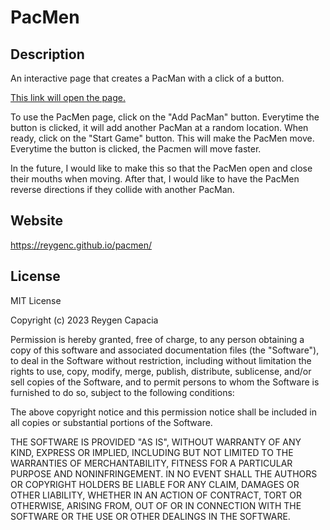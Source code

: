 # PacMen
## Description

An interactive page that creates a PacMan with a click of a button.

[This link will open the page.](https://reygenc.github.io/pacmen/)

To use the PacMen page, click on the "Add PacMan" button. Everytime the button is clicked, it will add another PacMan at a random location. 
When ready, click on the "Start Game" button. This will make the PacMen move. Everytime the button is clicked, the Pacmen will move faster.

In the future, I would like to make this so that the PacMen open and close their mouths when moving. After that, I would like to have the PacMen reverse directions if they collide with another PacMan.

## Website
https://reygenc.github.io/pacmen/

## License
MIT License

Copyright (c) 2023 Reygen Capacia

Permission is hereby granted, free of charge, to any person obtaining a copy
of this software and associated documentation files (the "Software"), to deal
in the Software without restriction, including without limitation the rights
to use, copy, modify, merge, publish, distribute, sublicense, and/or sell
copies of the Software, and to permit persons to whom the Software is
furnished to do so, subject to the following conditions:

The above copyright notice and this permission notice shall be included in all
copies or substantial portions of the Software.

THE SOFTWARE IS PROVIDED "AS IS", WITHOUT WARRANTY OF ANY KIND, EXPRESS OR
IMPLIED, INCLUDING BUT NOT LIMITED TO THE WARRANTIES OF MERCHANTABILITY,
FITNESS FOR A PARTICULAR PURPOSE AND NONINFRINGEMENT. IN NO EVENT SHALL THE
AUTHORS OR COPYRIGHT HOLDERS BE LIABLE FOR ANY CLAIM, DAMAGES OR OTHER
LIABILITY, WHETHER IN AN ACTION OF CONTRACT, TORT OR OTHERWISE, ARISING FROM,
OUT OF OR IN CONNECTION WITH THE SOFTWARE OR THE USE OR OTHER DEALINGS IN THE
SOFTWARE.


